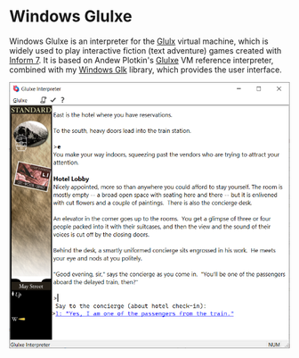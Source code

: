 # Windows Glulxe

Windows Glulxe is an interpreter for the [Glulx](https://eblong.com/zarf/glulx/) virtual machine, which is widely used to play interactive fiction (text adventure) games created with [Inform 7](http://inform7.com/). It is based on Andew Plotkin's [Glulxe](https://github.com/erkyrath/glulxe) VM reference interpreter, combined with my [Windows Glk](https://github.com/DavidKinder/Windows-Glk/) library, which provides the user interface.

![Windows Glulxe playing City of Secrets](City%20of%20Secrets.png)


